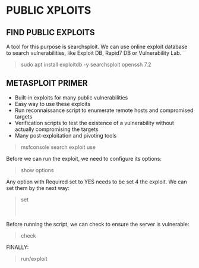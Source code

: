 # PUBLIC XPLOITS
## FIND PUBLIC EXPLOITS
A tool for this purpose is searchsploit. We can use online exploit database to search vulnerabilities, like Exploit DB, Rapid7 DB or Vulnerability Lab.

> sudo apt install exploitdb -y
> searchsploit openssh 7.2

## METASPLOIT PRIMER
- Built-in exploits for many public vulnerabilities
- Easy way to use these exploits
- Run reconnaissance script to enumerate remote hosts and compromised targets
- Verification scripts to test the existence of a vulnerability without actually compromising the targets
- Many post-exploitation and pivoting tools

> msfconsole
> search exploit <exploit name>
> use <fullname>

Before we can run the exploit, we need to configure its options:
> show options

Any option with Required set to YES needs to be set 4 the exploit. We can set them by the next way:
> set <OPTION NAME> <OPTION VALUE>

Before running the script, we can check to ensure the server is vulnerable:
> check

FINALLY:
> run/exploit

